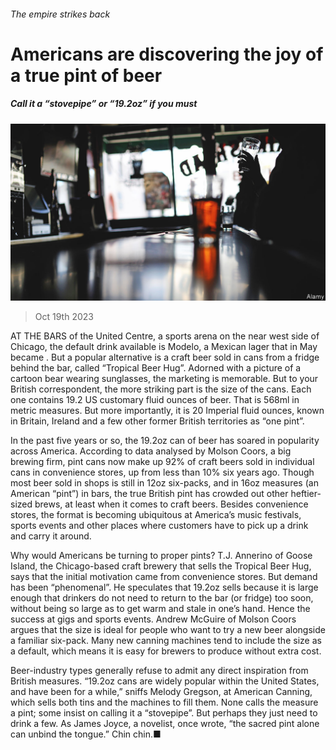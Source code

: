 ###### The empire strikes back

# Americans are discovering the joy of a true pint of beer 

##### Call it a “stovepipe” or “19.2oz” if you must 

![image](images/20231021_USP004.jpg) 

> Oct 19th 2023 

AT THE BARS of the United Centre, a sports arena on the near west side of Chicago, the default drink available is Modelo, a Mexican lager that in May became . But a popular alternative is a craft beer sold in cans from a fridge behind the bar, called “Tropical Beer Hug”. Adorned with a picture of a cartoon bear wearing sunglasses, the marketing is memorable. But to your British correspondent, the more striking part is the size of the cans. Each one contains 19.2 US customary fluid ounces of beer. That is 568ml in metric measures. But more importantly, it is 20 Imperial fluid ounces, known in Britain, Ireland and a few other former British territories as “one pint”.

In the past five years or so, the 19.2oz can of beer has soared in popularity across America. According to data analysed by Molson Coors, a big brewing firm, pint cans now make up 92% of craft beers sold in individual cans in convenience stores, up from less than 10% six years ago. Though most beer sold in shops is still in 12oz six-packs, and in 16oz measures (an American “pint”) in bars, the true British pint has crowded out other heftier-sized brews, at least when it comes to craft beers. Besides convenience stores, the format is becoming ubiquitous at America’s music festivals, sports events and other places where customers have to pick up a drink and carry it around.

Why would Americans be turning to proper pints? T.J. Annerino of Goose Island, the Chicago-based craft brewery that sells the Tropical Beer Hug, says that the initial motivation came from convenience stores. But demand has been “phenomenal”. He speculates that 19.2oz sells because it is large enough that drinkers do not need to return to the bar (or fridge) too soon, without being so large as to get warm and stale in one’s hand. Hence the success at gigs and sports events. Andrew McGuire of Molson Coors argues that the size is ideal for people who want to try a new beer alongside a familiar six-pack. Many new canning machines tend to include the size as a default, which means it is easy for brewers to produce without extra cost.

Beer-industry types generally refuse to admit any direct inspiration from British measures. “19.2oz cans are widely popular within the United States, and have been for a while,” sniffs Melody Gregson, at American Canning, which sells both tins and the machines to fill them. None calls the measure a pint; some insist on calling it a “stovepipe”. But perhaps they just need to drink a few. As James Joyce, a novelist, once wrote, “the sacred pint alone can unbind the tongue.” Chin chin.■


